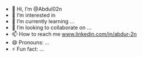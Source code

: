 - 👋 Hi, I’m @Abdul02n
- 👀 I’m interested in 
- 🌱 I’m currently learning ...
- 💞️ I’m looking to collaborate on ...
- 📫 How to reach me www.linkedin.com/in/abdur-2n
- 😄 Pronouns: ...
- ⚡ Fun fact: ...

<!---
Abdul02n/Abdul02n is a ✨ special ✨ repository because its `README.md` (this file) appears on your GitHub profile.
You can click the Preview link to take a look at your changes.
--->
